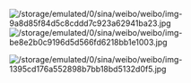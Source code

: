 ![/storage/emulated/0/sina/weibo/weibo/img-9a8d85f84d5c8cddd7c923a62941ba23.jpg](../_resources/img-9a8d85f84d5c8cddd7c923a62941ba23.jpg)![/storage/emulated/0/sina/weibo/weibo/img-be8e2b0c9196d5d566fd6218bb1e1003.jpg](../_resources/img-be8e2b0c9196d5d566fd6218bb1e1003.jpg)

![/storage/emulated/0/sina/weibo/weibo/img-1395cd176a552898b7bb18bd5132d0f5.jpg](../_resources/img-1395cd176a552898b7bb18bd5132d0f5.jpg)